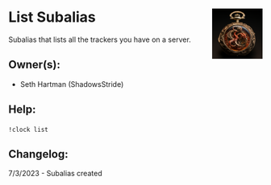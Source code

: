 <h1>List Subalias<img align="right" src="image.png" width="100px"></h1>

Subalias that lists all the trackers you have on a server.

## Owner(s):
- Seth Hartman (ShadowsStride)

## Help:
`!clock list`

## Changelog:
7/3/2023 - Subalias created